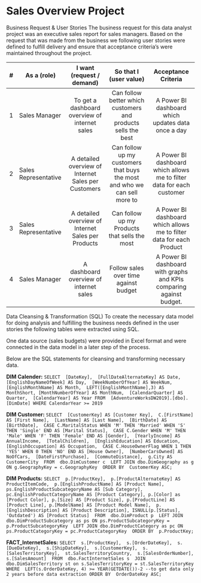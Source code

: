 # Sales Overview Project

Business Request & User Stories
The business request for this data analyst project was an executive sales report for sales managers. Based on the request that was made from the business we following user stories were defined to fulfill delivery and ensure that acceptance criteria’s were maintained throughout the project.

|#|As a (role)|I want (request / demand)|So that I (user value)|Acceptance Criteria|
|-|-----------|:-------------------------:|:----------------------:|:-------------------:|
|1|Sales Manager|To get a dashboard overview of internet sales|Can follow better which customers and products sells the best|	A Power BI dashboard which updates data once a day|
|2|Sales Representative|A detailed overview of Internet Sales per Customers|Can follow up my customers that buys the most and who we can sell more to|	A Power BI dashboard which allows me to filter data for each customer
|3|Sales Representative|A detailed overview of Internet Sales per Products|Can follow up my Products that sells the most|	A Power BI dashboard which allows me to filter data for each Product|
|4|Sales Manager|A dashboard overview of internet sales|Follow sales over time against budget|	A Power BI dashboard with graphs and KPIs comparing against budget.|

Data Cleansing & Transformation (SQL)
To create the necessary data model for doing analysis and fulfilling the business needs defined in the user stories the following tables were extracted using SQL.

One data source (sales budgets) were provided in Excel format and were connected in the data model in a later step of the process.

Below are the SQL statements for cleansing and transforming necessary data.

**DIM Calender:**
`SELECT 
  [DateKey], 
  [FullDateAlternateKey] AS Date, 
  [EnglishDayNameOfWeek] AS Day, 
  [WeekNumberOfYear] AS WeekNum,
  [EnglishMonthName] AS Month, 
  LEFT([EnglishMonthName],3) AS MonthShort,
  [MonthNumberOfYear] AS MonthNum, 
  [CalendarQuarter] AS Quarter, 
  [CalendarYear] AS Year
FROM 
  [AdventureWorksDW2019].[dbo].[DimDate]
WHERE
  CalendarYear >= 2019
`

**DIM Customer:**
`SELECT 
  [CustomerKey] AS [Customer Key], 
  C.[FirstName] AS [First Name], 
  [LastName] AS [Last Name], 
  [BirthDate] AS [BirthDate], 
  CASE C.MaritalStatus WHEN 'M' THEN 'Married' WHEN 'S' THEN 'Single' END AS [Marital Status], 
  CASE C.Gender WHEN 'M' THEN 'Male' WHEN 'F' THEN 'Female' END AS [Gender], 
  [YearlyIncome] AS AnnualIncome, 
  [TotalChildren], 
  [EnglishEducation] AS Education, 
  [EnglishOccupation] AS Occupation, 
  CASE C.HouseOwnerFlag WHEN 1 THEN 'YES' WHEN 0 THEN 'NO' END AS [House Owner], 
  [NumberCarsOwned] AS NoOfCars, 
  [DateFirstPurchase], 
  [CommuteDistance], 
  g.City AS CustomerCity 
FROM 
  dbo.DimCustomer c 
  LEFT JOIN dbo.DimGeography as g ON g.GeographyKey = c.GeographyKey 
ORDER BY 
  CustomerKey ASC;
`

**DIM Products:**
`SELECT 
  p.[ProductKey], 
  p.[ProductAlternateKey] AS ProductItemCode, 
  p.[EnglishProductName] AS [Product Name], 
  ps.EnglishProductSubcategoryName AS [Sub Category], 
  pc.EnglishProductCategoryName AS [Product Category],
  p.[Color] as [Product Color],
  p.[Size] AS [Product Size],
  p.[ProductLine] AS [Product Line],
  p.[ModelName] AS [Product Model Name], 
  p.[EnglishDescription] AS [Product Description],
  ISNULL(p.[Status], 'Outdated') AS [Product Status] 
FROM 
  dbo.DimProduct p 
  LEFT JOIN dbo.DimProductSubcategory as ps ON ps.ProductSubcategoryKey = p.ProductSubcategoryKey 
  LEFT JOIN dbo.DimProductCategory as pc ON ps.ProductCategoryKey = pc.ProductCategoryKey 
ORDER BY 
  p.ProductKey;
`

**FACT_InternetSales:**
`SELECT 
  s.[ProductKey], 
  s.[OrderDateKey], 
  s.[DueDateKey], 
  s.[ShipDateKey], 
  s.[CustomerKey], 
  s.[SalesTerritoryKey], 
  st.SalesTerritoryCountry, 
  s.[SalesOrderNumber], 
  s.[SalesAmount] 
FROM 
  dbo.FactInternetSales s 
  JOIN dbo.DimSalesTerritory st on s.SalesTerritoryKey = st.SalesTerritoryKey 
WHERE 
  LEFT(s.OrderDateKey, 4) >= YEAR(GETDATE())-2 --to get data only 2 years before data extraction
ORDER BY 
  OrderDateKey ASC;
`
